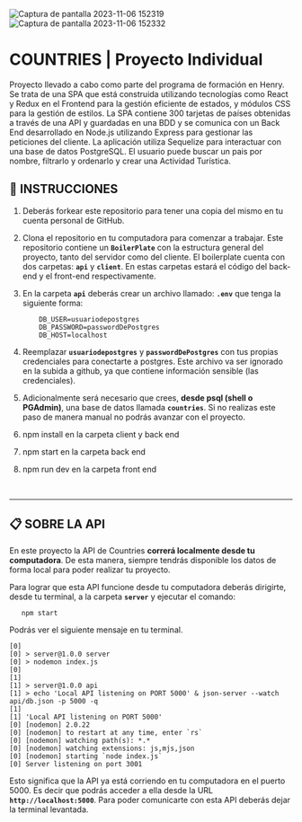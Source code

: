 
![Captura de pantalla 2023-11-06 152319](https://github.com/fgarciamatar/PI-Countries/assets/101357034/7e377d06-1fa1-4cad-a5cd-4d796cefff8d)
![Captura de pantalla 2023-11-06 152332](https://github.com/fgarciamatar/PI-Countries/assets/101357034/6d6ea518-b127-4f7c-951c-1574e3ac29af)


# **COUNTRIES** | Proyecto Individual

Proyecto llevado a cabo como parte del programa de formación en Henry. Se trata de una SPA que está construida utilizando tecnologías como React y Redux en el Frontend para la gestión eficiente de estados, y módulos CSS para la gestión de estilos. La SPA contiene 300 tarjetas de países obtenidas a través de una API y guardadas en una BDD y se comunica con un Back End desarrollado en Node.js utilizando Express para gestionar las peticiones del cliente. La aplicación utiliza Sequelize para interactuar con una base de datos PostgreSQL. El usuario puede buscar un pais por nombre, filtrarlo y ordenarlo y crear una Actividad Turística. 



## **📁 INSTRUCCIONES**

1. Deberás forkear este repositorio para tener una copia del mismo en tu cuenta personal de GitHub.

2. Clona el repositorio en tu computadora para comenzar a trabajar. Este repositorio contiene un **`BoilerPlate`** con la estructura general del proyecto, tanto del servidor como del cliente. El boilerplate cuenta con dos carpetas: **`api`** y **`client`**. En estas carpetas estará el código del back-end y el front-end respectivamente.

3. En la carpeta **`api`** deberás crear un archivo llamado: **`.env`** que tenga la siguiente forma:

   ```env
       DB_USER=usuariodepostgres
       DB_PASSWORD=passwordDePostgres
       DB_HOST=localhost
   ```

4. Reemplazar **`usuariodepostgres`** y **`passwordDePostgres`** con tus propias credenciales para conectarte a postgres. Este archivo va ser ignorado en la subida a github, ya que contiene información sensible (las credenciales).

5. Adicionalmente será necesario que crees, **desde psql (shell o PGAdmin)**, una base de datos llamada **`countries`**. Si no realizas este paso de manera manual no podrás avanzar con el proyecto.
6. npm install en la carpeta client y back end
7. npm start en la carpeta back end
8. npm run dev en la carpeta front end

<br />

---



## **📋 SOBRE LA API**

En este proyecto la API de Countries **correrá localmente desde tu computadora**. De esta manera, siempre tendrás disponible los datos de forma local para poder realizar tu proyecto.

Para lograr que esta API funcione desde tu computadora deberás dirigirte, desde tu terminal, a la carpeta **`server`** y ejecutar el comando:

```bash
   npm start
```

Podrás ver el siguiente mensaje en tu terminal.

``` 
[0] 
[0] > server@1.0.0 server
[0] > nodemon index.js
[0] 
[1] 
[1] > server@1.0.0 api
[1] > echo 'Local API listening on PORT 5000' & json-server --watch api/db.json -p 5000 -q
[1] 
[1] 'Local API listening on PORT 5000' 
[0] [nodemon] 2.0.22
[0] [nodemon] to restart at any time, enter `rs`
[0] [nodemon] watching path(s): *.*
[0] [nodemon] watching extensions: js,mjs,json
[0] [nodemon] starting `node index.js`
[0] Server listening on port 3001

```

Esto significa que la API ya está corriendo en tu computadora en el puerto 5000. Es decir que podrás acceder a ella desde la URL **`http://localhost:5000`**. Para poder comunicarte con esta API deberás dejar la terminal levantada.

